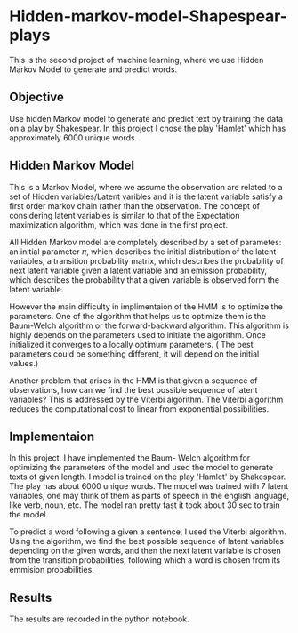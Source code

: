 # Hidden-markov-model-Shapespear-plays
This is the second project of machine learning, where we use Hidden Markov Model to generate and predict words. 

## Objective
Use hidden Markov model to generate and predict text by training the data on a play by Shakespear.
In this project I chose the play 'Hamlet' which has approximately 6000 unique words.

## Hidden Markov Model
This is a Markov Model, where we assume the observation are related to a set of Hidden variables/Latent varibles and it is the latent variable satisfy a first order markov chain rather than the observation. The concept of considering latent variables is similar to that of the Expectation maximization algorithm, which was done in the first project. 

All Hidden Markov model are completely described by a set of parametes: an initial parameter $\pi$, which describes the initial distribution of the latent variables, a transition probability matrix, which describes the probability of next latent variable given a latent variable and an emission probability, which describes the probability that a given variable is observed form the latent variable.

However the main difficulty in implimentaion of the HMM is to optimize the parameters. One of the algorithm that helps us to optimize them is the Baum-Welch algorithm or the forward-backward algorithm. This algorithm is highly depends on the parameters used to initiate the algorithm. Once initialized it converges to a locally optimum parameters. ( The best parameters could be something different, it will depend on the initial values.)

Another problem that arises in the HMM is that given a sequence of observations, how can we find the best possible sequence of latent variables? This is addressed by the Viterbi algorithm. The Viterbi algorithm reduces the computational cost to linear from exponential possibilities. 

## Implementaion

In this project, I have implemented the Baum- Welch algorithm for optimizing the parameters of the model and used the model to generate texts of given length. 
I model is trained on the play 'Hamlet' by Shakespear. The play has about 6000 unique words. The model was trained with 7 latent variables, one may think of them as parts of speech in the english language, like verb, noun, etc. The model ran pretty fast it took about 30 sec to train the model.


To predict a word following a given a sentence, I used the Viterbi algorithm. Using the algorithm, we find the best possible sequence of latent variables depending on the given words, and then the next latent variable is chosen from the transition probabilities, following which a word is chosen from its emmision probabilities.

## Results

The results are recorded in the python notebook. 





